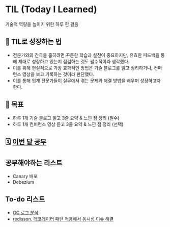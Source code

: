 # TIL (Today I Learned)
기술적 역량을 높이기 위한 하루 한 걸음

## 📌 TIL로 성장하는 법
- 전문가와의 간극을 좁히려면 꾸준한 학습과 실천이 중요하지만, 유효한 피드백을 통해 제대로 성장하고 있는지 점검하는 것도 필수적이라 생각했다.
- 이를 위해 현실적으로 가장 효과적인 방법은 기술 블로그를 읽고 정리하거나, 컨퍼런스 영상을 보고 기록하는 것이라 판단했다.
- 이를 통해 업계 전문가들이 실무에서 겪는 문제와 해결 방법을 배우며 성장하고자 한다.

## 🎯 목표
- 하루 1개 기술 블로그 읽고 3줄 요약 & 느낀 점 정리 (필수)
- 하루 1개 컨퍼런스 영상 듣고 3줄 요약 & 느낀 점 정리 (선택)

## 🗓 [이번 달 공부](2025/03)

## 공부해야하는 리스트
- Canary 배포
- Debezium

## To-do 리스트
- [GC 로그 분석](2025/03/2025-03-11.md)
- [redisson, 데코레이터 패턴 적용해서 동시성 이슈 해결](2025/03/2025-03-11.md)